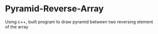 # Pyramid-Reverse-Array
Using c++, built program to draw pyramid between two reversing element of the array
